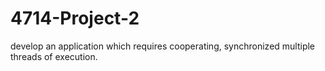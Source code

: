 # 4714-Project-2
develop an application which requires cooperating, synchronized multiple threads of execution.
